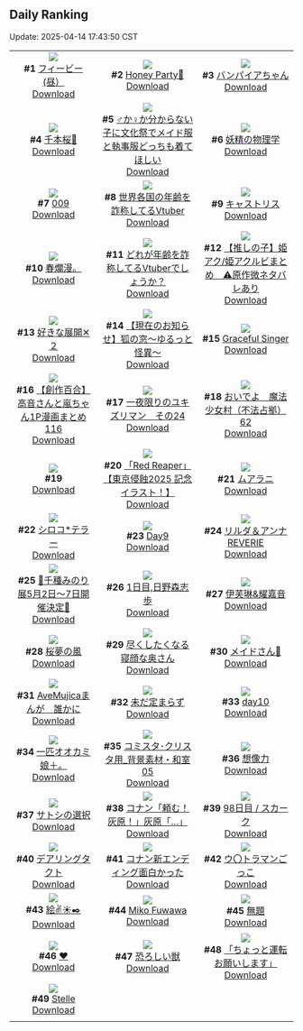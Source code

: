 ## Daily Ranking
Update: 2025-04-14 17:43:50 CST

|      |      |      |
| :----: | :----: | :----: |
| ![](https://i.pixiv.re/c/240x480/img-master/img/2025/04/12/02/07/49/129206493_p0_master1200.jpg)<br>**#1** [フィービー(昼）](https://www.pixiv.net/artworks/129206493)<br>[Download](https://i.pixiv.re/img-original/img/2025/04/12/02/07/49/129206493_p0.jpg) | ![](https://i.pixiv.re/c/240x480/img-master/img/2025/04/12/15/08/41/129221183_p0_master1200.jpg)<br>**#2** [Honey Party🍯](https://www.pixiv.net/artworks/129221183)<br>[Download](https://i.pixiv.re/img-original/img/2025/04/12/15/08/41/129221183_p0.jpg) | ![](https://i.pixiv.re/c/240x480/img-master/img/2025/04/12/00/25/59/129203595_p0_master1200.jpg)<br>**#3** [バンパイアちゃん](https://www.pixiv.net/artworks/129203595)<br>[Download](https://i.pixiv.re/img-original/img/2025/04/12/00/25/59/129203595_p0.jpg) |
| ![](https://i.pixiv.re/c/240x480/img-master/img/2025/04/13/00/05/15/129240533_p0_master1200.jpg)<br>**#4** [千本桜🌸](https://www.pixiv.net/artworks/129240533)<br>[Download](https://i.pixiv.re/img-original/img/2025/04/13/00/05/15/129240533_p0.jpg) | ![](https://i.pixiv.re/c/240x480/img-master/img/2025/04/13/00/00/07/129239888_p0_master1200.jpg)<br>**#5** [♂か♀か分からない子に文化祭でメイド服と執事服どっちも着てほしい](https://www.pixiv.net/artworks/129239888)<br>[Download](https://i.pixiv.re/img-original/img/2025/04/13/00/00/07/129239888_p0.jpg) | ![](https://i.pixiv.re/c/240x480/img-master/img/2025/04/12/00/00/14/129202226_p0_master1200.jpg)<br>**#6** [妖精の物理学](https://www.pixiv.net/artworks/129202226)<br>[Download](https://i.pixiv.re/img-original/img/2025/04/12/00/00/14/129202226_p0.png) |
| ![](https://i.pixiv.re/c/240x480/img-master/img/2025/04/12/00/00/14/129202232_p0_master1200.jpg)<br>**#7** [009](https://www.pixiv.net/artworks/129202232)<br>[Download](https://i.pixiv.re/img-original/img/2025/04/12/00/00/14/129202232_p0.jpg) | ![](https://i.pixiv.re/c/240x480/img-master/img/2025/04/12/21/10/13/129232821_p0_master1200.jpg)<br>**#8** [世界各国の年齢を詐称してるVtuber](https://www.pixiv.net/artworks/129232821)<br>[Download](https://i.pixiv.re/img-original/img/2025/04/12/21/10/13/129232821_p0.png) | ![](https://i.pixiv.re/c/240x480/img-master/img/2025/04/12/00/00/22/129202293_p0_master1200.jpg)<br>**#9** [キャストリス](https://www.pixiv.net/artworks/129202293)<br>[Download](https://i.pixiv.re/img-original/img/2025/04/12/00/00/22/129202293_p0.jpg) |
| ![](https://i.pixiv.re/c/240x480/img-master/img/2025/04/13/12/33/15/129256466_p0_master1200.jpg)<br>**#10** [春爛漫。](https://www.pixiv.net/artworks/129256466)<br>[Download](https://i.pixiv.re/img-original/img/2025/04/13/12/33/15/129256466_p0.jpg) | ![](https://i.pixiv.re/c/240x480/img-master/img/2025/04/13/21/05/42/129274252_p0_master1200.jpg)<br>**#11** [どれが年齢を詐称してるVtuberでしょうか？](https://www.pixiv.net/artworks/129274252)<br>[Download](https://i.pixiv.re/img-original/img/2025/04/13/21/05/42/129274252_p0.png) | ![](https://i.pixiv.re/c/240x480/img-master/img/2025/04/12/20/01/02/129230070_p0_master1200.jpg)<br>**#12** [【推しの子】姫アク/姫アクルビまとめ　⚠️原作微ネタバレあり](https://www.pixiv.net/artworks/129230070)<br>[Download](https://i.pixiv.re/img-original/img/2025/04/12/20/01/02/129230070_p0.jpg) |
| ![](https://i.pixiv.re/c/240x480/img-master/img/2025/04/13/14/10/42/129259323_p0_master1200.jpg)<br>**#13** [好きな展開✕２](https://www.pixiv.net/artworks/129259323)<br>[Download](https://i.pixiv.re/img-original/img/2025/04/13/14/10/42/129259323_p0.jpg) | ![](https://i.pixiv.re/c/240x480/img-master/img/2025/04/12/10/31/29/129214686_p0_master1200.jpg)<br>**#14** [【現在のお知らせ】狐の窓～ゆるっと怪異～](https://www.pixiv.net/artworks/129214686)<br>[Download](https://i.pixiv.re/img-original/img/2025/04/12/10/31/29/129214686_p0.png) | ![](https://i.pixiv.re/c/240x480/img-master/img/2025/04/13/01/03/14/129242865_p0_master1200.jpg)<br>**#15** [Graceful Singer](https://www.pixiv.net/artworks/129242865)<br>[Download](https://i.pixiv.re/img-original/img/2025/04/13/01/03/14/129242865_p0.jpg) |
| ![](https://i.pixiv.re/c/240x480/img-master/img/2025/04/12/00/00/56/129202451_p0_master1200.jpg)<br>**#16** [【創作百合】高音さんと嵐ちゃん1P漫画まとめ116](https://www.pixiv.net/artworks/129202451)<br>[Download](https://i.pixiv.re/img-original/img/2025/04/12/00/00/56/129202451_p0.jpg) | ![](https://i.pixiv.re/c/240x480/img-master/img/2025/04/12/18/14/50/129226411_p0_master1200.jpg)<br>**#17** [一夜限りのユキズリマン　その24](https://www.pixiv.net/artworks/129226411)<br>[Download](https://i.pixiv.re/img-original/img/2025/04/12/18/14/50/129226411_p0.png) | ![](https://i.pixiv.re/c/240x480/img-master/img/2025/04/13/19/11/59/129269391_p0_master1200.jpg)<br>**#18** [おいでよ　魔法少女村（不法占拠）62](https://www.pixiv.net/artworks/129269391)<br>[Download](https://i.pixiv.re/img-original/img/2025/04/13/19/11/59/129269391_p0.png) |
| ![](https://s.pximg.net/common/images/limit_unviewable_s.png)<br>**#19** [](https://www.pixiv.net/artworks/129202188)<br>[Download](https://s.pximg.net/common/images/limit_unviewable_s.png) | ![](https://i.pixiv.re/c/240x480/img-master/img/2025/04/12/23/22/40/129238308_p0_master1200.jpg)<br>**#20** [「Red Reaper」【東京侵蝕2025 記念イラスト！】](https://www.pixiv.net/artworks/129238308)<br>[Download](https://i.pixiv.re/img-original/img/2025/04/12/23/22/40/129238308_p0.png) | ![](https://i.pixiv.re/c/240x480/img-master/img/2025/04/12/00/43/43/129204248_p0_master1200.jpg)<br>**#21** [ムアラニ](https://www.pixiv.net/artworks/129204248)<br>[Download](https://i.pixiv.re/img-original/img/2025/04/12/00/43/43/129204248_p0.jpg) |
| ![](https://i.pixiv.re/c/240x480/img-master/img/2025/04/12/00/00/11/129202202_p0_master1200.jpg)<br>**#22** [シロコ*テラー](https://www.pixiv.net/artworks/129202202)<br>[Download](https://i.pixiv.re/img-original/img/2025/04/12/00/00/11/129202202_p0.png) | ![](https://i.pixiv.re/c/240x480/img-master/img/2025/04/13/00/50/21/129242371_p0_master1200.jpg)<br>**#23** [Day9](https://www.pixiv.net/artworks/129242371)<br>[Download](https://i.pixiv.re/img-original/img/2025/04/13/00/50/21/129242371_p0.jpg) | ![](https://i.pixiv.re/c/240x480/img-master/img/2025/04/13/03/51/14/129246613_p0_master1200.jpg)<br>**#24** [リルダ＆アンナ REVERIE](https://www.pixiv.net/artworks/129246613)<br>[Download](https://i.pixiv.re/img-original/img/2025/04/13/03/51/14/129246613_p0.jpg) |
| ![](https://i.pixiv.re/c/240x480/img-master/img/2025/04/13/00/08/58/129240709_p0_master1200.jpg)<br>**#25** [🩵千種みのり展5月2日～7日開催決定🩵](https://www.pixiv.net/artworks/129240709)<br>[Download](https://i.pixiv.re/img-original/img/2025/04/13/00/08/58/129240709_p0.jpg) | ![](https://i.pixiv.re/c/240x480/img-master/img/2025/04/12/02/05/49/129206446_p0_master1200.jpg)<br>**#26** [1日目,日野森志歩](https://www.pixiv.net/artworks/129206446)<br>[Download](https://i.pixiv.re/img-original/img/2025/04/12/02/05/49/129206446_p0.jpg) | ![](https://i.pixiv.re/c/240x480/img-master/img/2025/04/12/00/41/57/129204201_p0_master1200.jpg)<br>**#27** [伊芙琳&耀嘉音](https://www.pixiv.net/artworks/129204201)<br>[Download](https://i.pixiv.re/img-original/img/2025/04/12/00/41/57/129204201_p0.jpg) |
| ![](https://i.pixiv.re/c/240x480/img-master/img/2025/04/13/00/00/21/129240014_p0_master1200.jpg)<br>**#28** [桜夢の風](https://www.pixiv.net/artworks/129240014)<br>[Download](https://i.pixiv.re/img-original/img/2025/04/13/00/00/21/129240014_p0.jpg) | ![](https://i.pixiv.re/c/240x480/img-master/img/2025/04/12/00/01/52/129202593_p0_master1200.jpg)<br>**#29** [尽くしたくなる寝顔な奥さん](https://www.pixiv.net/artworks/129202593)<br>[Download](https://i.pixiv.re/img-original/img/2025/04/12/00/01/52/129202593_p0.jpg) | ![](https://i.pixiv.re/c/240x480/img-master/img/2025/04/12/00/30/30/129203816_p0_master1200.jpg)<br>**#30** [メイドさん💖](https://www.pixiv.net/artworks/129203816)<br>[Download](https://i.pixiv.re/img-original/img/2025/04/12/00/30/30/129203816_p0.png) |
| ![](https://i.pixiv.re/c/240x480/img-master/img/2025/04/12/17/07/05/129224257_p0_master1200.jpg)<br>**#31** [AveMujicaまんが　誰かに](https://www.pixiv.net/artworks/129224257)<br>[Download](https://i.pixiv.re/img-original/img/2025/04/12/17/07/05/129224257_p0.png) | ![](https://i.pixiv.re/c/240x480/img-master/img/2025/04/12/00/00/13/129202220_p0_master1200.jpg)<br>**#32** [未だ定まらず](https://www.pixiv.net/artworks/129202220)<br>[Download](https://i.pixiv.re/img-original/img/2025/04/12/00/00/13/129202220_p0.png) | ![](https://i.pixiv.re/c/240x480/img-master/img/2025/04/13/00/51/22/129242411_p0_master1200.jpg)<br>**#33** [day10](https://www.pixiv.net/artworks/129242411)<br>[Download](https://i.pixiv.re/img-original/img/2025/04/13/00/51/22/129242411_p0.jpg) |
| ![](https://i.pixiv.re/c/240x480/img-master/img/2025/04/13/14/06/11/129259240_p0_master1200.jpg)<br>**#34** [一匹オオカミ娘＋。](https://www.pixiv.net/artworks/129259240)<br>[Download](https://i.pixiv.re/img-original/img/2025/04/13/14/06/11/129259240_p0.jpg) | ![](https://i.pixiv.re/c/240x480/img-master/img/2025/04/13/06/00/10/129248284_p0_master1200.jpg)<br>**#35** [コミスタ･クリスタ用_背景素材・和室05](https://www.pixiv.net/artworks/129248284)<br>[Download](https://i.pixiv.re/img-original/img/2025/04/13/06/00/10/129248284_p0.jpg) | ![](https://i.pixiv.re/c/240x480/img-master/img/2025/04/12/18/38/00/129227121_p0_master1200.jpg)<br>**#36** [想像力](https://www.pixiv.net/artworks/129227121)<br>[Download](https://i.pixiv.re/img-original/img/2025/04/12/18/38/00/129227121_p0.png) |
| ![](https://i.pixiv.re/c/240x480/img-master/img/2025/04/13/14/49/11/129210787_p0_master1200.jpg)<br>**#37** [サトシの選択](https://www.pixiv.net/artworks/129210787)<br>[Download](https://i.pixiv.re/img-original/img/2025/04/13/14/49/11/129210787_p0.png) | ![](https://i.pixiv.re/c/240x480/img-master/img/2025/04/12/14/12/58/129219893_p0_master1200.jpg)<br>**#38** [コナン「頼む！灰原！」灰原「…」](https://www.pixiv.net/artworks/129219893)<br>[Download](https://i.pixiv.re/img-original/img/2025/04/12/14/12/58/129219893_p0.jpg) | ![](https://i.pixiv.re/c/240x480/img-master/img/2025/04/12/23/56/49/129239700_p0_master1200.jpg)<br>**#39** [98日目 / スカーク](https://www.pixiv.net/artworks/129239700)<br>[Download](https://i.pixiv.re/img-original/img/2025/04/12/23/56/49/129239700_p0.jpg) |
| ![](https://i.pixiv.re/c/240x480/img-master/img/2025/04/12/18/40/39/129227204_p0_master1200.jpg)<br>**#40** [デアリングタクト](https://www.pixiv.net/artworks/129227204)<br>[Download](https://i.pixiv.re/img-original/img/2025/04/12/18/40/39/129227204_p0.jpg) | ![](https://i.pixiv.re/c/240x480/img-master/img/2025/04/13/16/36/21/129263680_p0_master1200.jpg)<br>**#41** [コナン新エンディング面白かった](https://www.pixiv.net/artworks/129263680)<br>[Download](https://i.pixiv.re/img-original/img/2025/04/13/16/36/21/129263680_p0.jpg) | ![](https://i.pixiv.re/c/240x480/img-master/img/2025/04/13/00/00/25/129240046_p0_master1200.jpg)<br>**#42** [ウ〇トラマンごっこ](https://www.pixiv.net/artworks/129240046)<br>[Download](https://i.pixiv.re/img-original/img/2025/04/13/00/00/25/129240046_p0.jpg) |
| ![](https://i.pixiv.re/c/240x480/img-master/img/2025/04/13/20/03/12/129271519_p0_master1200.jpg)<br>**#43** [絵✌️☀️✒️](https://www.pixiv.net/artworks/129271519)<br>[Download](https://i.pixiv.re/img-original/img/2025/04/13/20/03/12/129271519_p0.png) | ![](https://i.pixiv.re/c/240x480/img-master/img/2025/04/12/05/48/02/129209717_p0_master1200.jpg)<br>**#44** [Miko Fuwawa](https://www.pixiv.net/artworks/129209717)<br>[Download](https://i.pixiv.re/img-original/img/2025/04/12/05/48/02/129209717_p0.png) | ![](https://i.pixiv.re/c/240x480/img-master/img/2025/04/13/11/38/03/129254801_p0_master1200.jpg)<br>**#45** [無題](https://www.pixiv.net/artworks/129254801)<br>[Download](https://i.pixiv.re/img-original/img/2025/04/13/11/38/03/129254801_p0.jpg) |
| ![](https://i.pixiv.re/c/240x480/img-master/img/2025/04/12/00/00/17/129202259_p0_master1200.jpg)<br>**#46** [❤](https://www.pixiv.net/artworks/129202259)<br>[Download](https://i.pixiv.re/img-original/img/2025/04/12/00/00/17/129202259_p0.jpg) | ![](https://i.pixiv.re/c/240x480/img-master/img/2025/04/12/08/20/38/129212112_p0_master1200.jpg)<br>**#47** [恐ろしい獣](https://www.pixiv.net/artworks/129212112)<br>[Download](https://i.pixiv.re/img-original/img/2025/04/12/08/20/38/129212112_p0.png) | ![](https://i.pixiv.re/c/240x480/img-master/img/2025/04/12/17/33/11/129224986_p0_master1200.jpg)<br>**#48** [「ちょっと運転お願いします」](https://www.pixiv.net/artworks/129224986)<br>[Download](https://i.pixiv.re/img-original/img/2025/04/12/17/33/11/129224986_p0.png) |
| ![](https://i.pixiv.re/c/240x480/img-master/img/2025/04/13/00/00/18/129239993_p0_master1200.jpg)<br>**#49** [Stelle](https://www.pixiv.net/artworks/129239993)<br>[Download](https://i.pixiv.re/img-original/img/2025/04/13/00/00/18/129239993_p0.jpg) |
|      |      |
